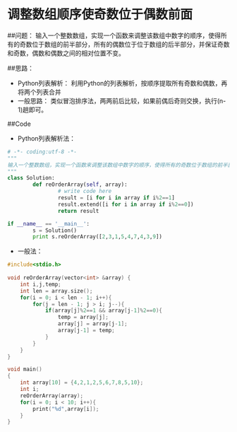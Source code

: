 ﻿# 调整数组顺序使奇数位于偶数前面

##问题：
输入一个整数数组，实现一个函数来调整该数组中数字的顺序，使得所有的奇数位于数组的前半部分，所有的偶数位于位于数组的后半部分，并保证奇数和奇数，偶数和偶数之间的相对位置不变。

##思路：

- Python列表解析：
  利用Python的列表解析，按顺序提取所有奇数和偶数，再将两个列表合并
- 一般思路：
  类似冒泡排序法，两两前后比较，如果前偶后奇则交换，执行(n-1)趟即可。

##Code

- Python列表解析法：
```Python
# -*- coding:utf-8 -*-
"""
输入一个整数数组，实现一个函数来调整该数组中数字的顺序，使得所有的奇数位于数组的前半部分，所有的偶数位于位于数组的后半部分，并保证奇数和奇数，偶数和偶数之间的相对位置不变。
"""
class Solution:
        def reOrderArray(self, array):
                # write code here
                result = [i for i in array if i%2==1]
                result.extend([i for i in array if i%2==0])
                return result

if __name__ == '__main__':
        s = Solution()
        print s.reOrderArray([2,3,1,5,4,7,4,3,9])
```
- 一般法：
```C
#include<stdio.h>
	
void reOrderArray(vector<int> &array) {
	int i,j,temp;
    int len = array.size();
    for(i = 0; i < len - 1; i++){
        for(j = len - 1; j > i; j--){
            if(array[j]%2==1 && array[j-1]%2==0){
                temp = array[j];
                array[j] = array[j-1];
                array[j-1] = temp;
            }
        }
    }
}

void main()
{
	int array[10] = {4,2,1,2,5,6,7,8,5,10};
	int i;
	reOrderArray(array);
	for(i = 0; i < 10; i++){
		print("%d",array[i]);
	}
}
```




